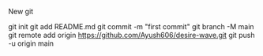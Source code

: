

New git

git init
git add README.md
git commit -m "first commit"
git branch -M main
git remote add origin https://github.com/Ayush606/desire-wave.git
git push -u origin main
